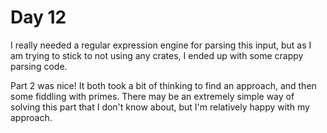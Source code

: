 # Day 12

I really needed a regular expression engine for parsing this input, but as I am trying to stick to not
using any crates, I ended up with some crappy parsing code.

Part 2 was nice! It both took a bit of thinking to find an approach, and then some fiddling with primes.
There may be an extremely simple way of solving this part that I don't know about, but I'm relatively
happy with my approach.